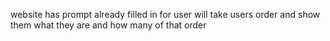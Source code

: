 website has prompt already filled in for user 
will take users order and show them what they are and how many of that order 
